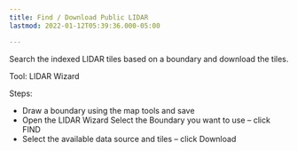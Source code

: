 ```yaml
---
title: Find / Download Public LIDAR
lastmod: 2022-01-12T05:39:36.000-05:00

---
```

Search the indexed LIDAR tiles based on a boundary and download the tiles. 

Tool: LIDAR Wizard 

Steps: 

* Draw a boundary using the map tools and save 
* Open the LIDAR Wizard Select the Boundary you want to use – click FIND 
* Select the available data source and tiles – click Download